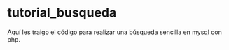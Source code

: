 # tutorial_busqueda
Aquí les traigo el código para realizar una búsqueda sencilla en mysql con php.
